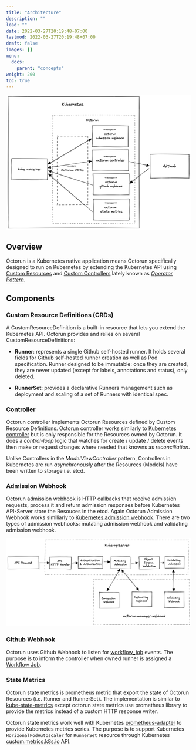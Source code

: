 ```yaml
---
title: "Architecture"
description: ""
lead: ""
date: 2022-03-27T20:19:48+07:00
lastmod: 2022-03-27T20:19:48+07:00
draft: false
images: []
menu:
  docs:
    parent: "concepts"
weight: 200
toc: true
---
```


![Octorun Architecture](/docs/images/octorun-architecture.png)

## Overview

Octorun is a Kubernetes native application means Octorun specifically designed to run on Kubernetes by extending the Kubernetes API using [Custom Resources][custom-resources] and [Custom Controllers][custom-controllers] lately known as *[Operator Pattern][operator-pattern]*.

## Components

### Custom Resource Definitions (CRDs)

A CustomResourceDefinition is a built-in resource that lets you extend the Kubernetes API. Octorun provides and relies on several CustomResourceDefinitions:

- **Runner**: represents a single Github self-hosted runner. It holds several fields for Github self-hosted runner creation as well as Pod specification. Runner designed to be immutable: once they are created, they are never updated (except for labels, annotations and status), only deleted.

- **RunnerSet**: provides a declarative Runners management such as deployment and scaling of a set of Runners with identical spec.

### Controller

Octorun controller implements Octorun Resources defined by Custom Resource Definitions. Octorun controller works similarly to [Kubernetes controller][kubernetes-controller] but is only responsible for the Resources owned by Octorun. It does a *control-loop* logic that watches for create / update / delete events then make or request changes where needed that knowns as *reconciliation*.

Unlike Controllers in the *ModelViewController* pattern, Controllers in Kubernetes are run *asynchronously* after the Resources (Models) have been written to storage i.e. etcd.

### Admission Webhook

Octorun admission webhook is HTTP callbacks that receive admission requests, process it and return admission responses before Kubernetes API-Server store the Resouces in the etcd. Again Octorun Admission Webhook works similiarly to [Kubernetes admission webhook][kubernetes-webhook]. There are two types of admission webhooks: mutating admission webhook and validating admission webhook.

![Octorun Admission Webhook](/docs/images/octorun-admission-webhook.png)

### Github Webhook

Octorun uses Github Webhook to listen for [workflow_job][workflow-job-event] events. The purpose is to inform the controller when owned runner is assigned a [Workflow Job][workflow-job].

### State Metrics

Octorun state metrics is prometheus metric that export the state of Octorun Resources (i.e. Runner and RunnerSet). The implementation is similar to [kube-state-metrics][kube-state-metrics] except octorun state metrics use prometheus library to provide the metrics instead of a custom HTTP response writer.

Octorun state metrics work well with Kubernetes [prometheus-adapter][kube-prometheus-adapter] to provide Kubernetes metrics series. The purpose is to support Kubernetes `HorizonalPodAutoscaler` for `RunnerSet` resource through Kubernetes [custom.metrics.k8s.io][hpa-custom-metrics] API.


<!-- Link -->

[custom-resources]: https://kubernetes.io/docs/concepts/extend-kubernetes/api-extension/custom-resources/
[custom-controllers]: https://kubernetes.io/docs/concepts/extend-kubernetes/api-extension/custom-resources/
[hpa-custom-metrics]: https://kubernetes.io/docs/tasks/run-application/horizontal-pod-autoscale/#scaling-on-custom-metrics
[kubernetes-controller]: https://kubernetes.io/docs/concepts/architecture/controller/
[kubernetes-webhook]: https://kubernetes.io/docs/reference/access-authn-authz/extensible-admission-controllers/
[kube-prometheus-adapter]: https://github.com/kubernetes-sigs/prometheus-adapter
[kube-state-metrics]: https://github.com/kubernetes/kube-state-metrics
[operator-pattern]: https://kubernetes.io/docs/concepts/extend-kubernetes/operator/
[workflow-job]: https://docs.github.com/en/actions/using-jobs/using-jobs-in-a-workflow
[workflow-job-event]: https://docs.github.com/en/developers/webhooks-and-events/webhooks/webhook-events-and-payloads#workflow_job
